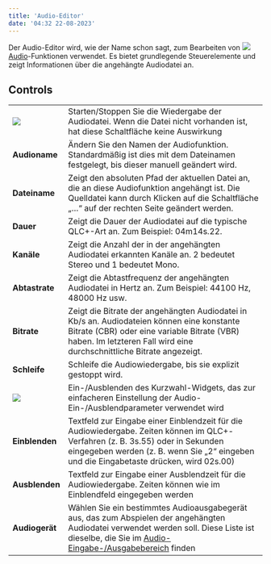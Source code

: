 ```yaml
---
title: 'Audio-Editor'
date: '04:32 22-08-2023'
---
```


Der Audio-Editor wird, wie der Name schon sagt, zum Bearbeiten von ![](/basics/audio.png) [Audio](/basics/glossary-and-concepts#audio)-Funktionen verwendet.
Es bietet grundlegende Steuerelemente und zeigt Informationen über die angehängte Audiodatei an.

Controls
--------

|     |     |
| --- | --- |
| ![](/basics/player_play.png) | Starten/Stoppen Sie die Wiedergabe der Audiodatei. Wenn die Datei nicht vorhanden ist, hat diese Schaltfläche keine Auswirkung |
| **Audioname** | Ändern Sie den Namen der Audiofunktion. Standardmäßig ist dies mit dem Dateinamen festgelegt, bis dieser manuell geändert wird. |
| **Dateiname** | Zeigt den absoluten Pfad der aktuellen Datei an, die an diese Audiofunktion angehängt ist. Die Quelldatei kann durch Klicken auf die Schaltfläche „…“ auf der rechten Seite geändert werden. |
| **Dauer** | Zeigt die Dauer der Audiodatei auf die typische QLC+-Art an. Zum Beispiel: 04m14s.22. |
| **Kanäle** | Zeigt die Anzahl der in der angehängten Audiodatei erkannten Kanäle an. 2 bedeutet Stereo und 1 bedeutet Mono. |
| **Abtastrate** | Zeigt die Abtastfrequenz der angehängten Audiodatei in Hertz an. Zum Beispiel: 44100 Hz, 48000 Hz usw. |
| **Bitrate** | Zeigt die Bitrate der angehängten Audiodatei in Kb/s an. Audiodateien können eine konstante Bitrate (CBR) oder eine variable Bitrate (VBR) haben. Im letzteren Fall wird eine durchschnittliche Bitrate angezeigt. |
| **Schleife** | Schleife die Audiowiedergabe, bis sie explizit gestoppt wird. |
| ![](/basics/speed.png) | Ein-/Ausblenden des Kurzwahl-Widgets, das zur einfacheren Einstellung der Audio-Ein-/Ausblendparameter verwendet wird |
| **Einblenden** | Textfeld zur Eingabe einer Einblendzeit für die Audiowiedergabe. Zeiten können im QLC+-Verfahren (z. B. 3s.55) oder in Sekunden eingegeben werden (z. B. wenn Sie „2“ eingeben und die Eingabetaste drücken, wird 02s.00) |
| **Ausblenden** | Textfeld zur Eingabe einer Ausblendzeit für die Audiowiedergabe. Zeiten können wie im Einblendfeld eingegeben werden |
| **Audiogerät** | Wählen Sie ein bestimmtes Audioausgabegerät aus, das zum Abspielen der angehängten Audiodatei verwendet werden soll. Diese Liste ist dieselbe, die Sie im [Audio-Eingabe-/Ausgabebereich](/input-output/audio) finden |